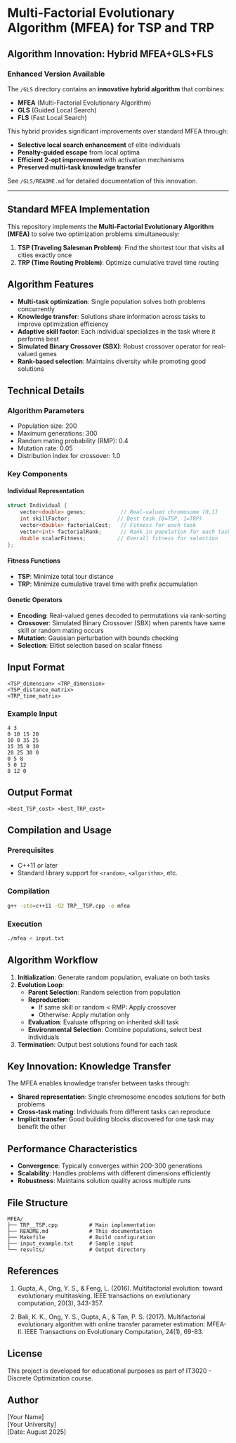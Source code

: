 # Multi-Factorial Evolutionary Algorithm (MFEA) for TSP and TRP

## Algorithm Innovation: Hybrid MFEA+GLS+FLS

### **Enhanced Version Available**
The `/GLS` directory contains an **innovative hybrid algorithm** that combines:
- **MFEA** (Multi-Factorial Evolutionary Algorithm)
- **GLS** (Guided Local Search) 
- **FLS** (Fast Local Search)

This hybrid provides significant improvements over standard MFEA through:
- **Selective local search enhancement** of elite individuals
- **Penalty-guided escape** from local optima  
- **Efficient 2-opt improvement** with activation mechanisms
- **Preserved multi-task knowledge transfer**

See `/GLS/README.md` for detailed documentation of this innovation.

---

## Standard MFEA Implementation

This repository implements the **Multi-Factorial Evolutionary Algorithm (MFEA)** to solve two optimization problems simultaneously:

1. **TSP (Traveling Salesman Problem)**: Find the shortest tour that visits all cities exactly once
2. **TRP (Time Routing Problem)**: Optimize cumulative travel time routing

## Algorithm Features

- **Multi-task optimization**: Single population solves both problems concurrently
- **Knowledge transfer**: Solutions share information across tasks to improve optimization efficiency
- **Adaptive skill factor**: Each individual specializes in the task where it performs best
- **Simulated Binary Crossover (SBX)**: Robust crossover operator for real-valued genes
- **Rank-based selection**: Maintains diversity while promoting good solutions

## Technical Details

### Algorithm Parameters
- Population size: 200
- Maximum generations: 300
- Random mating probability (RMP): 0.4
- Mutation rate: 0.05
- Distribution index for crossover: 1.0

### Key Components

#### Individual Representation
```cpp
struct Individual {
    vector<double> genes;           // Real-valued chromosome [0,1]
    int skillFactor;               // Best task (0=TSP, 1=TRP)
    vector<double> factorialCost;   // Fitness for each task
    vector<int> factorialRank;      // Rank in population for each task
    double scalarFitness;          // Overall fitness for selection
};
```

#### Fitness Functions
- **TSP**: Minimize total tour distance
- **TRP**: Minimize cumulative travel time with prefix accumulation

#### Genetic Operators
- **Encoding**: Real-valued genes decoded to permutations via rank-sorting
- **Crossover**: Simulated Binary Crossover (SBX) when parents have same skill or random mating occurs
- **Mutation**: Gaussian perturbation with bounds checking
- **Selection**: Elitist selection based on scalar fitness

## Input Format

```
<TSP_dimension> <TRP_dimension>
<TSP_distance_matrix>
<TRP_time_matrix>
```

### Example Input
```
4 3
0 10 15 20
10 0 35 25
15 35 0 30
20 25 30 0
0 5 8
5 0 12
8 12 0
```

## Output Format

```
<best_TSP_cost> <best_TRP_cost>
```

## Compilation and Usage

### Prerequisites
- C++11 or later
- Standard library support for `<random>`, `<algorithm>`, etc.

### Compilation
```bash
g++ -std=c++11 -O2 TRP__TSP.cpp -o mfea
```

### Execution
```bash
./mfea < input.txt
```

## Algorithm Workflow

1. **Initialization**: Generate random population, evaluate on both tasks
2. **Evolution Loop**:
   - **Parent Selection**: Random selection from population
   - **Reproduction**: 
     - If same skill or random < RMP: Apply crossover
     - Otherwise: Apply mutation only
   - **Evaluation**: Evaluate offspring on inherited skill task
   - **Environmental Selection**: Combine populations, select best individuals
3. **Termination**: Output best solutions found for each task

## Key Innovation: Knowledge Transfer

The MFEA enables knowledge transfer between tasks through:
- **Shared representation**: Single chromosome encodes solutions for both problems
- **Cross-task mating**: Individuals from different tasks can reproduce
- **Implicit transfer**: Good building blocks discovered for one task may benefit the other

## Performance Characteristics

- **Convergence**: Typically converges within 200-300 generations
- **Scalability**: Handles problems with different dimensions efficiently
- **Robustness**: Maintains solution quality across multiple runs

## File Structure

```
MFEA/
├── TRP__TSP.cpp          # Main implementation
├── README.md             # This documentation
├── Makefile              # Build configuration
├── input_example.txt     # Sample input
└── results/              # Output directory
```

## References

1. Gupta, A., Ong, Y. S., & Feng, L. (2016). Multifactorial evolution: toward evolutionary multitasking. IEEE transactions on evolutionary computation, 20(3), 343-357.

2. Bali, K. K., Ong, Y. S., Gupta, A., & Tan, P. S. (2017). Multifactorial evolutionary algorithm with online transfer parameter estimation: MFEA-II. IEEE Transactions on Evolutionary Computation, 24(1), 69-83.

## License

This project is developed for educational purposes as part of IT3020 - Discrete Optimization course.

## Author

[Your Name]  
[Your University]  
[Date: August 2025]
